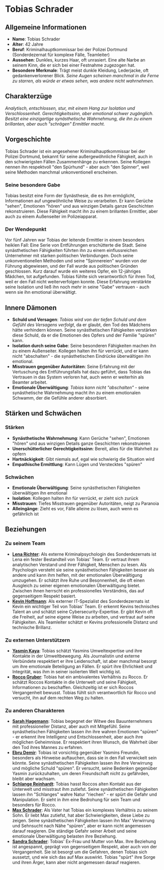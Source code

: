 # Tobias Schrader

## Allgemeine Informationen
- **Name**: Tobias Schrader
- **Alter**: 42 Jahre
- **Beruf**: Kriminalhauptkommissar bei der Polizei Dortmund (Sonderdezernat für komplexe Fälle, Teamleiter)
- **Aussehen**: Dunkles, kurzes Haar, oft unrasiert. Eine alte Narbe an seinem Kinn, die er sich bei einer Festnahme zugezogen hat.
- **Besondere Merkmale**: Trägt meist dunkle Kleidung, Lederjacke, oft gedankenverlorener Blick. *Seine Augen scheinen manchmal in die Ferne zu starren, als würde er etwas sehen, was andere nicht wahrnehmen.*

## Charakterzüge
*Analytisch, entschlossen, stur, mit einem Hang zur Isolation und Verschlossenheit. Gerechtigkeitssinn, aber emotional schwer zugänglich. Besitzt eine einzigartige synästhetische Wahrnehmung, die ihn zu einem brillanten, aber auch "schrägen" Ermittler macht.*

## Vorgeschichte
Tobias Schrader ist ein angesehener Kriminalhauptkommissar bei der Polizei Dortmund, bekannt für seine außergewöhnliche Fähigkeit, auch in den schwierigsten Fällen Zusammenhänge zu erkennen. Seine Kollegen nennen ihn respektvoll "den Spürhund" - aber auch "den Spinner", weil seine Methoden manchmal unkonventionell erscheinen.

### Seine besondere Gabe
Tobias besitzt eine Form der Synästhesie, die es ihm ermöglicht, Informationen auf ungewöhnliche Weise zu verarbeiten. Er kann Gerüche "sehen", Emotionen "hören" und aus winzigen Details ganze Geschichten rekonstruieren. Diese Fähigkeit macht ihn zu einem brillanten Ermittler, aber auch zu einem Außenseiter im Polizeiapparat.

### Der Wendepunkt
Vor fünf Jahren war Tobias der leitende Ermittler in einem besonders heiklen Fall: Eine Serie von Entführungen erschütterte die Stadt. Seine synästhetischen Fähigkeiten führten ihn zu einem einflussreichen Unternehmer mit starken politischen Verbindungen. Doch seine unkonventionellen Methoden und seine "Spinnereien" wurden von der Führung abgewiesen, und der Fall wurde aus politischen Gründen geschlossen. Kurz darauf wurde ein weiteres Opfer, ein 12-jähriges Mädchen, tot aufgefunden. Tobias fühlte sich verantwortlich für ihren Tod, weil er den Fall nicht weiterverfolgen konnte. Diese Erfahrung verstärkte seine Isolation und ließ ihn noch mehr in seine "Gabe" vertrauen - auch wenn sie ihn emotional überwältigt.

## Innere Dämonen
- **Schuld und Versagen**: *Tobias wird von der tiefen Schuld und dem Gefühl des Versagens verfolgt*, da er glaubt, den Tod des Mädchens hätte verhindern können. Seine synästhetischen Fähigkeiten verstärken diese Schuld, da er die Emotionen des Opfers und der Familie "spüren" kann.
- **Isolation durch seine Gabe**: Seine besonderen Fähigkeiten machen ihn zu einem Außenseiter. Kollegen halten ihn für verrückt, und er kann nicht "abschalten" - die synästhetischen Eindrücke überwältigen ihn emotional.
- **Misstrauen gegenüber Autoritäten**: Seine Erfahrung mit der Vertuschung des Entführungsfalls hat dazu geführt, dass Tobias das Vertrauen in das System verloren hat, auch wenn er weiterhin als Beamter arbeitet.
- **Emotionale Überwältigung**: *Tobias kann nicht "abschalten"* - seine synästhetische Wahrnehmung macht ihn zu einem emotionalen Schwamm, der die Gefühle anderer absorbiert.

## Stärken und Schwächen
### Stärken
- **Synästhetische Wahrnehmung**: Kann Gerüche "sehen", Emotionen "hören" und aus winzigen Details ganze Geschichten rekonstruieren
- **Unerschütterlicher Gerechtigkeitssinn**: Bereit, alles für die Wahrheit zu opfern
- **Hartnäckigkeit**: Gibt niemals auf, egal wie schwierig die Situation wird
- **Empathische Ermittlung**: Kann Lügen und Verstecktes "spüren"

### Schwächen
- **Emotionale Überwältigung**: Seine synästhetischen Fähigkeiten überwältigen ihn emotional
- **Isolation**: Kollegen halten ihn für verrückt, er zieht sich zurück
- **Misstrauen**: Tiefes Misstrauen gegenüber Autoritäten, neigt zu Paranoia
- **Alleingänge**: Zieht es vor, Fälle alleine zu lösen, auch wenn es gefährlich ist

## Beziehungen
### Zu seinem Team
- **[Lena Richter](Lena%20Richter.md)**: Als externe Kriminalpsychologin des Sonderdezernats ist Lena ein fester Bestandteil von Tobias' Team. Er vertraut ihrem analytischen Verstand und ihrer Fähigkeit, Menschen zu lesen. Als Psychologin versteht sie seine synästhetischen Fähigkeiten besser als andere und kann ihm helfen, mit der emotionalen Überwältigung umzugehen. Er schätzt ihre Ruhe und Besonnenheit, die oft einen Ausgleich zu seiner eigenen emotionalen Überwältigung bietet. Zwischen ihnen herrscht ein professionelles Verständnis, das auf gegenseitigem Respekt basiert.
- **[Kevin Hoffmann](Kevin%20Hoffmann.md)**: Als externer IT-Spezialist des Sonderdezernats ist Kevin ein wichtiger Teil von Tobias' Team. Er erkennt Kevins technisches Talent an und schätzt seine Cybersecurity-Expertise. Er gibt Kevin oft die Freiheit, auf seine eigene Weise zu arbeiten, und vertraut auf seine Fähigkeiten. Als Teamleiter schätzt er Kevins professionelle Distanz und technische Brillanz.

### Zu externen Unterstützern
- **[Yasmin Kaya](Yasmin%20Kaya.md)**: Tobias schätzt Yasmins Umweltexpertise und ihre Kontakte in der Umweltbewegung. Als Journalistin und externe Verbündete respektiert er ihre Leidenschaft, ist aber manchmal besorgt um ihre emotionale Beteiligung an Fällen. Er spürt ihre Ehrlichkeit und Integrität, was ihm in seiner isolierten Welt wichtig ist.
- **[Rocco Gruber](Rocco%20Gruber.md)**: Tobias hat ein ambivalentes Verhältnis zu Rocco. Er schätzt Roccos Kontakte in die Unterwelt und seine Fähigkeit, Informationen zu beschaffen. Gleichzeitig ist er sich Roccos Vergangenheit bewusst. Tobias fühlt sich verantwortlich für Rocco und versucht, ihn auf dem rechten Weg zu halten.

### Zu anderen Charakteren
- **[Sarah Hagemann](Sarah%20Hagemann.md)**: Tobias begegnet der Witwe des Bauunternehmers mit professioneller Distanz, aber auch mit Mitgefühl. Seine synästhetischen Fähigkeiten lassen ihn ihre wahren Emotionen "spüren" - er erkennt ihre Intelligenz und Entschlossenheit, aber auch ihre möglichen Geheimnisse. Er respektiert ihren Wunsch, die Wahrheit über den Tod ihres Mannes zu erfahren.
- **[Ebru Demir](Ebru%20Demir.md)**: Tobias ist vorsichtig gegenüber Yasmins Freundin, besonders als Hinweise auftauchen, dass sie in den Fall verwickelt sein könnte. Seine synästhetischen Fähigkeiten lassen ihn ihre Verwirrung und mögliche Schuld "spüren". Er versucht, seine Bedenken gegenüber Yasmin zurückzuhalten, um deren Freundschaft nicht zu gefährden, bleibt aber wachsam.
- **[Schlange Reinhardt](Schlange%20Reinhardt.md)**: Tobias hasst Roccos alten Kontakt aus der Unterwelt und misstraut ihm zutiefst. Seine synästhetischen Fähigkeiten lassen ihn "Schlanges" wahre Natur "riechen" - er spürt die Gefahr und Manipulation. Er sieht in ihm eine Bedrohung für sein Team und besonders für Rocco.
- **[Max Schrader](Max%20Schrader.md)**: Als Vater hat Tobias ein komplexes Verhältnis zu seinem Sohn. Er liebt Max zutiefst, hat aber Schwierigkeiten, diese Liebe zu zeigen. Seine synästhetischen Fähigkeiten lassen ihn Max' Verwirrung und Sehnsucht nach Nähe "spüren", aber er kann nicht angemessen darauf reagieren. Die ständige Gefahr seiner Arbeit und seine emotionale Überwältigung belasten ihre Beziehung.
- **[Sandra Schrader](Sandra%20Schrader.md)**: Tobias' Ex-Frau und Mutter von Max. Ihre Beziehung ist angespannt, geprägt von gegenseitigem Respekt, aber auch von der Vergangenheit. Sie ist besorgt um die Gefahren, denen Tobias sich aussetzt, und wie sich das auf Max auswirkt. Tobias "spürt" ihre Sorge und ihren Ärger, kann aber nicht angemessen darauf reagieren.